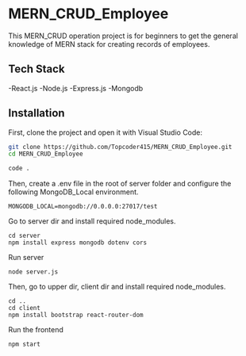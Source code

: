 # MERN_CRUD_Employee

This MERN_CRUD operation project is for beginners to get the general knowledge of MERN stack for creating records of employees.

## Tech Stack

-React.js
-Node.js
-Express.js
-Mongodb

## Installation

First, clone the project and open it with Visual Studio Code:

```bash
git clone https://github.com/Topcoder415/MERN_CRUD_Employee.git
cd MERN_CRUD_Employee

code .
```

Then, create a .env file in the root of server folder and configure the following MongoDB_Local environment.
```
MONGODB_LOCAL=mongodb://0.0.0.0:27017/test
```
Go to server dir and install required node_modules.
```
cd server
npm install express mongodb dotenv cors
```

Run server

```
node server.js
```
Then, go to upper dir, client dir and install required node_modules.

```
cd ..
cd client
npm install bootstrap react-router-dom

```

Run the frontend

```
npm start
```
